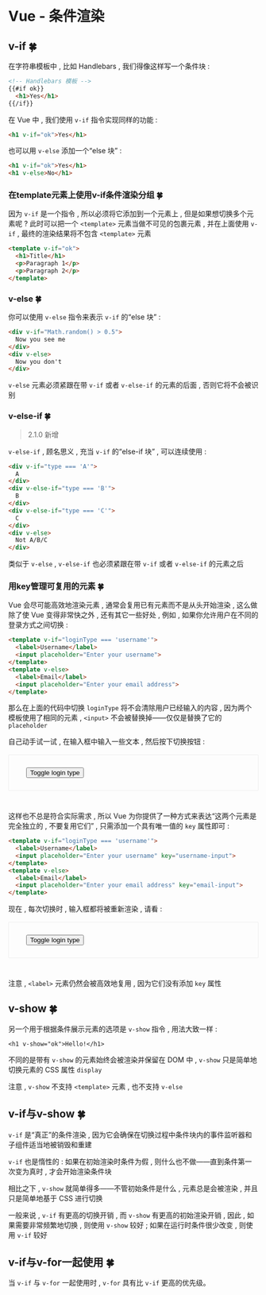 # Vue - 条件渲染








<extoc></extoc>

## v-if  🍀

在字符串模板中 , 比如 Handlebars , 我们得像这样写一个条件块 : 

```html
<!-- Handlebars 模板 -->
{{#if ok}}
  <h1>Yes</h1>
{{/if}}
```

在 Vue 中 , 我们使用 `v-if` 指令实现同样的功能 : 

```html
<h1 v-if="ok">Yes</h1>
```

也可以用 `v-else` 添加一个“else 块” : 

```html
<h1 v-if="ok">Yes</h1>
<h1 v-else>No</h1>
```

### 在template元素上使用v-if条件渲染分组  🍀

因为 `v-if` 是一个指令 , 所以必须将它添加到一个元素上 , 但是如果想切换多个元素呢 ? 此时可以把一个 `<template>` 元素当做不可见的包裹元素 , 并在上面使用 `v-if` , 最终的渲染结果将不包含 `<template>` 元素

```html
<template v-if="ok">
  <h1>Title</h1>
  <p>Paragraph 1</p>
  <p>Paragraph 2</p>
</template>
```

### v-else  🍀

你可以使用 `v-else` 指令来表示 `v-if` 的“else 块” : 

```html
<div v-if="Math.random() > 0.5">
  Now you see me
</div>
<div v-else>
  Now you don't
</div>
```

`v-else` 元素必须紧跟在带 `v-if` 或者 `v-else-if` 的元素的后面 , 否则它将不会被识别

### v-else-if  🍀

> 2.1.0 新增

`v-else-if` , 顾名思义 , 充当 `v-if` 的“else-if 块” , 可以连续使用 : 

```html
<div v-if="type === 'A'">
  A
</div>
<div v-else-if="type === 'B'">
  B
</div>
<div v-else-if="type === 'C'">
  C
</div>
<div v-else>
  Not A/B/C
</div>
```

类似于 `v-else` , `v-else-if` 也必须紧跟在带 `v-if` 或者 `v-else-if` 的元素之后

### 用key管理可复用的元素  🍀

Vue 会尽可能高效地渲染元素 , 通常会复用已有元素而不是从头开始渲染 , 这么做除了使 Vue 变得非常快之外 , 还有其它一些好处 , 例如 , 如果你允许用户在不同的登录方式之间切换 : 

```html
<template v-if="loginType === 'username'">
  <label>Username</label>
  <input placeholder="Enter your username">
</template>
<template v-else>
  <label>Email</label>
  <input placeholder="Enter your email address">
</template>
```

那么在上面的代码中切换 `loginType` 将不会清除用户已经输入的内容 , 因为两个模板使用了相同的元素 , `<input>` 不会被替换掉——仅仅是替换了它的 `placeholder`

自己动手试一试 , 在输入框中输入一些文本 , 然后按下切换按钮 : 

<div id="no-key-example" style="border: 1px solid #eee;border-radius: 2px;padding: 25px 35px;margin-top: 1em;margin-bottom: 40px;font-size: 1.2em;line-height: 1.5em;-webkit-user-select: none;user-select: none;overflow-x: auto;">
<div><template v-if="loginType === 'username'">
  <label>Username</label>
  <input placeholder="Enter your username">
</template>
<template v-else>
  <label>Email</label>
  <input placeholder="Enter your email address">
</template></div>
<button>Toggle login type</button>
</div>


这样也不总是符合实际需求 , 所以 Vue 为你提供了一种方式来表达“这两个元素是完全独立的 , 不要复用它们” , 只需添加一个具有唯一值的 `key` 属性即可 : 

```html
<template v-if="loginType === 'username'">
  <label>Username</label>
  <input placeholder="Enter your username" key="username-input">
</template>
<template v-else>
  <label>Email</label>
  <input placeholder="Enter your email address" key="email-input">
</template>
```

现在 , 每次切换时 , 输入框都将被重新渲染 , 请看 : 

<div id="key-example" style="border: 1px solid #eee;border-radius: 2px;padding: 25px 35px;margin-top: 1em;margin-bottom: 40px;font-size: 1.2em;line-height: 1.5em;-webkit-user-select: none;user-select: none;overflow-x: auto;">
<div><template v-if="loginType === 'username'">
  <label>Username</label>
  <input placeholder="Enter your username" key="username-input">
</template>
<template v-else>
  <label>Email</label>
  <input placeholder="Enter your email address" key="email-input">
</template></div>
<button>Toggle login type</button>
</div>

注意 , `<label>` 元素仍然会被高效地复用 , 因为它们没有添加 `key` 属性

## v-show  🍀

另一个用于根据条件展示元素的选项是 `v-show` 指令 , 用法大致一样 : 

```
<h1 v-show="ok">Hello!</h1>
```

不同的是带有 `v-show` 的元素始终会被渲染并保留在 DOM 中 , `v-show` 只是简单地切换元素的 CSS 属性 `display`

注意 , `v-show` 不支持 `<template>` 元素 , 也不支持 `v-else`

## v-if与v-show  🍀

`v-if` 是“真正”的条件渲染 , 因为它会确保在切换过程中条件块内的事件监听器和子组件适当地被销毁和重建

`v-if` 也是惰性的 : 如果在初始渲染时条件为假 , 则什么也不做——直到条件第一次变为真时 , 才会开始渲染条件块

相比之下 , `v-show` 就简单得多——不管初始条件是什么 , 元素总是会被渲染 , 并且只是简单地基于 CSS 进行切换

一般来说 , `v-if` 有更高的切换开销 , 而 `v-show` 有更高的初始渲染开销 , 因此 , 如果需要非常频繁地切换 , 则使用 `v-show` 较好 ; 如果在运行时条件很少改变 , 则使用 `v-if` 较好

## v-if与v-for一起使用  🍀

当 `v-if` 与 `v-for` 一起使用时 , `v-for` 具有比 `v-if` 更高的优先级。

<script src="vue.min.js"></script>
<script>
  new Vue({
    el: '#no-key-example',
    data: {
      loginType: 'username'
    },
    methods: {
      toggleLoginType: function () {
        return this.loginType = this.loginType === 'username' ? 'email' : 'username'
      }
    }
  });

  new Vue({
    el: '#key-example',
    data: {
      loginType: 'username'
    },
    methods: {
      toggleLoginType: function () {
        return this.loginType = this.loginType === 'username' ? 'email' : 'username'
      }
    }
  });
</script>